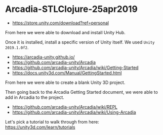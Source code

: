 # Arcadia-STLClojure-25apr2019

- https://store.unity.com/download?ref=personal

From here we were able to download and install Unity Hub.

Once it is installed, install a specific version of Unity itself.  We used `Unity 2019.1.0f2`.

- https://arcadia-unity.github.io/
- https://github.com/arcadia-unity/Arcadia
- https://github.com/arcadia-unity/Arcadia/wiki/Getting-Started
- https://docs.unity3d.com/Manual/GettingStarted.html

From here we were able to create a blank Unity 3D project.

Then going back to the Arcadia Getting Started document, we were able to add in Arcadia to the project.

- https://github.com/arcadia-unity/Arcadia/wiki/REPL
- https://github.com/arcadia-unity/Arcadia/wiki/Using-Arcadia

Let's pick a tutorial to walk through from here: https://unity3d.com/learn/tutorials
